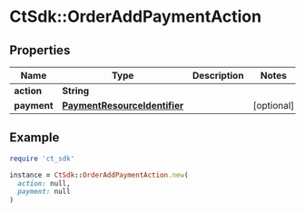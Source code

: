 # CtSdk::OrderAddPaymentAction

## Properties

| Name | Type | Description | Notes |
| ---- | ---- | ----------- | ----- |
| **action** | **String** |  |  |
| **payment** | [**PaymentResourceIdentifier**](PaymentResourceIdentifier.md) |  | [optional] |

## Example

```ruby
require 'ct_sdk'

instance = CtSdk::OrderAddPaymentAction.new(
  action: null,
  payment: null
)
```

